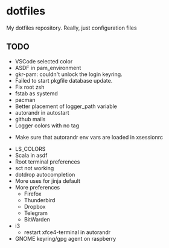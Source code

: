 # dotfiles
My dotfiles repository. Really, just configuration files

## TODO
- VSCode selected color
- ASDF in pam_environment
- gkr-pam: couldn't unlock the login keyring.
- Failed to start pkgfile database update.
- Fix root zsh
- fstab as systemd
- pacman
- Better placement of logger_path variable
- autorandr in autostart
- github mails
- Logger colors with no tag
+ Make sure that autorandr env vars are loaded in xsessionrc
- LS_COLORS
- Scala in asdf
- Root terminal preferences
- sct not working
- dotdrop autocompletion
- More uses for jinja default
- More preferences
  + Firefox
  + Thunderbird
  + Dropbox
  + Telegram
  + BitWarden
- i3
  + restart xfce4-terminal in autorandr
- GNOME keyring/gpg agent on raspberry

